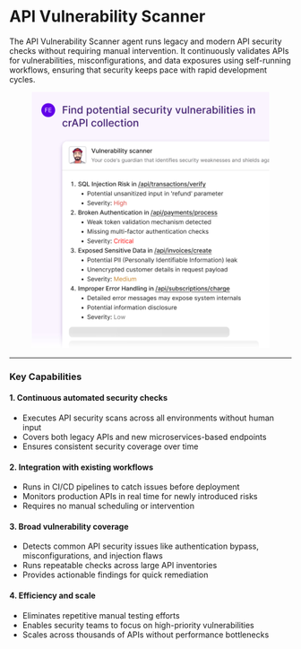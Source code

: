 # API Vulnerability Scanner

The API Vulnerability Scanner agent runs legacy and modern API security checks without requiring manual intervention. It continuously validates APIs for vulnerabilities, misconfigurations, and data exposures using self-running workflows, ensuring that security keeps pace with rapid development cycles.

<figure><img src="../.gitbook/assets/image (3) (1).png" alt=""><figcaption></figcaption></figure>

***

### Key Capabilities

#### 1. Continuous automated security checks

* Executes API security scans across all environments without human input
* Covers both legacy APIs and new microservices-based endpoints
* Ensures consistent security coverage over time

#### 2. Integration with existing workflows

* Runs in CI/CD pipelines to catch issues before deployment
* Monitors production APIs in real time for newly introduced risks
* Requires no manual scheduling or intervention

#### 3. Broad vulnerability coverage

* Detects common API security issues like authentication bypass, misconfigurations, and injection flaws
* Runs repeatable checks across large API inventories
* Provides actionable findings for quick remediation

#### 4. Efficiency and scale

* Eliminates repetitive manual testing efforts
* Enables security teams to focus on high-priority vulnerabilities
* Scales across thousands of APIs without performance bottlenecks
